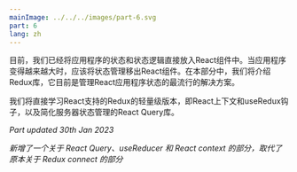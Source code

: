 ```yaml
---
mainImage: ../../../images/part-6.svg
part: 6
lang: zh
---
```


<div class="intro">

<!-- So far, we have placed the application's state and state logic directly inside React components. When applications grow larger, state management should be moved outside React components. In this part, we will introduce the Redux library, which is currently the most popular solution for managing the state of React applications.-->
目前，我们已经将应用程序的状态和状态逻辑直接放入React组件中。当应用程序变得越来越大时，应该将状态管理移出React组件。在本部分中，我们将介绍Redux库，它目前是管理React应用程序状态的最流行的解决方案。

<!-- We''ll learn about the lightweight version of Redux directly supported by React, namely the React context and useRedux hook, as well as the React Query library that simplifies the server state management.-->
我们将直接学习React支持的Redux的轻量级版本，即React上下文和useRedux钩子，以及简化服务器状态管理的React Query库。

<i>Part updated 30th Jan 2023</i>
<!-- - <i>A new section on React Query, useReducer and React context replaced the section on Redux connect</i>-->
<i>新增了一个关于 React Query、useReducer 和 React context 的部分，取代了原本关于 Redux connect 的部分</i>

</div>
